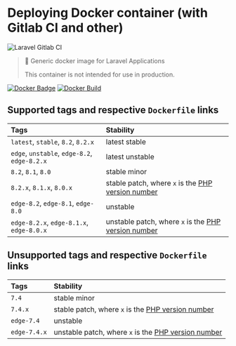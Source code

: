 # Deploying Docker container (with Gitlab CI and other)

<img src="https://preview.dragon-code.pro/andrey-helldar/deploy-container.svg?brand=gitlab" alt="Laravel Gitlab CI"/>

> 🐳 Generic docker image for Laravel Applications
>
> This container is not intended for use in production.

[![Docker Badge](https://img.shields.io/docker/pulls/helldar/laravel-gitlab-ci)](https://hub.docker.com/r/helldar/laravel-gitlab-ci/)
[![Docker Build](https://github.com/andrey-helldar/laravel-gitlab-ci/actions/workflows/build.yml/badge.svg)](https://github.com/andrey-helldar/laravel-gitlab-ci/actions/workflows/build.yml)

## Supported tags and respective `Dockerfile` links

| Tags                                         | Stability                                                                            |
|:---------------------------------------------|:-------------------------------------------------------------------------------------|
| `latest`, `stable`, `8.2`, `8.2.x`           | latest stable                                                                        |
| `edge`, `unstable`, `edge-8.2`, `edge-8.2.x` | latest unstable                                                                      |
| `8.2`, `8.1`, `8.0`                          | stable minor                                                                         |
| `8.2.x`, `8.1.x`, `8.0.x`                    | stable patch, where `x` is the [PHP version number](https://www.php.net/downloads)   |
| `edge-8.2`, `edge-8.1`, `edge-8.0`           | unstable                                                                             |
| `edge-8.2.x`, `edge-8.1.x`, `edge-8.0.x`     | unstable patch, where `x` is the [PHP version number](https://www.php.net/downloads) |

## Unsupported tags and respective `Dockerfile` links

| Tags         | Stability                                                                            |
|:-------------|:-------------------------------------------------------------------------------------|
| `7.4`        | stable minor                                                                         |
| `7.4.x`      | stable patch, where `x` is the [PHP version number](https://www.php.net/downloads)   |
| `edge-7.4`   | unstable                                                                             |
| `edge-7.4.x` | unstable patch, where `x` is the [PHP version number](https://www.php.net/downloads) |
